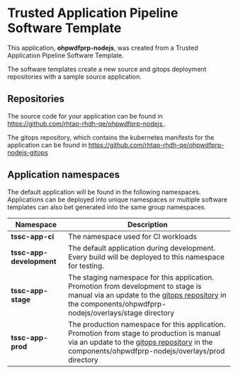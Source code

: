 # Trusted Application Pipeline Software Template

This application, **ohpwdfprp-nodejs**, was created from a Trusted Application Pipeline Software Template.

The software templates create a new source and gitops deployment repositories with a sample source application. 

## Repositories

The source code for your application can be found in [https://github.com/rhtap-rhdh-qe/ohpwdfprp-nodejs ](https://github.com/rhtap-rhdh-qe/ohpwdfprp-nodejs ).
 
The gitops repository, which contains the kubernetes manifests for the application can be found in 
[https://github.com/rhtap-rhdh-qe/ohpwdfprp-nodejs-gitops ](https://github.com/rhtap-rhdh-qe/ohpwdfprp-nodejs-gitops ) 

## Application namespaces 

The default application will be found in the following namespaces. Applications can be deployed into unique namespaces or multiple software templates can also bet generated into the same group namespaces.  

|  Namespace   |  Description   |  
| -------- | -------- |
| **tssc-app-ci** | The namespace used for CI workloads |
| **tssc-app-development** | The default application during development. Every build will be deployed to this namespace for testing. |
| **tssc-app-stage** | The staging namespace for this application. Promotion from development to stage is manual via an update to the [gitops repository](https://github.com/rhtap-rhdh-qe/ohpwdfprp-nodejs-gitops ) in the components/ohpwdfprp-nodejs/overlays/stage directory |
| **tssc-app-prod** | The production namespace for this application. Promotion from stage to production is manual via an update to the [gitops repository](https://github.com/rhtap-rhdh-qe/ohpwdfprp-nodejs-gitops ) in the components/ohpwdfprp-nodejs/overlays/prod directory |
